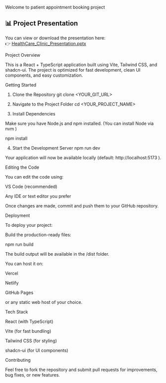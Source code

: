 Welcome to patient appointment booking project
## 📊 Project Presentation
You can view or download the presentation here:  
👉 [HealthCare_Clinic_Presentation.pptx](./docs/HealthCare_Clinic_Presentation.pptx)

Project Overview

This is a React + TypeScript application built using Vite, Tailwind CSS, and shadcn-ui.
The project is optimized for fast development, clean UI components, and easy customization.

Getting Started
1. Clone the Repository
git clone <YOUR_GIT_URL>

2. Navigate to the Project Folder
cd <YOUR_PROJECT_NAME>

3. Install Dependencies

Make sure you have Node.js and npm installed.
(You can install Node via nvm
)

npm install

4. Start the Development Server
npm run dev


Your application will now be available locally (default: http://localhost:5173
).

Editing the Code

You can edit the code using:

VS Code (recommended)

Any IDE or text editor you prefer

Once changes are made, commit and push them to your GitHub repository.

Deployment

To deploy your project:

Build the production-ready files:

npm run build


The build output will be available in the /dist folder.

You can host it on:

Vercel

Netlify

GitHub Pages

or any static web host of your choice.

Tech Stack

React (with TypeScript)

Vite (for fast bundling)

Tailwind CSS (for styling)

shadcn-ui (for UI components)

Contributing

Feel free to fork the repository and submit pull requests for improvements, bug fixes, or new features.

